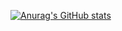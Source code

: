 [![Anurag's GitHub stats](https://github-readme-stats.vercel.app/api?username=0Lucifer0)](https://github.com/anuraghazra/github-readme-stats)
